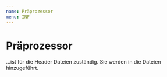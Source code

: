 ```yaml
---
name: Präprozessor
menu: INF
---
```

# Präprozessor

…ist für die Header Dateien zuständig. Sie werden in die Dateien hinzugeführt.